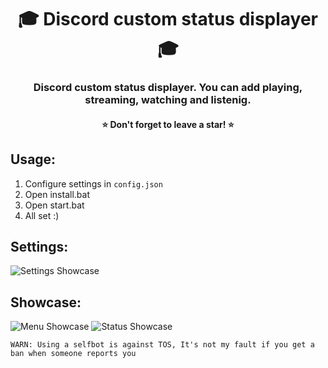 <h1 align="center">🎓 Discord custom status displayer 🎓</h1>
<h3 align="center">Discord custom status displayer. You can add playing, streaming, watching and listenig.</h3>
<h4 align="center">⭐ Don't forget to leave a star! ⭐</h4>

## Usage:
1. Configure settings in `config.json`
1. Open install.bat
2. Open start.bat
3. All set :)

## Settings:
![Settings Showcase](https://wheres-my-ta.co/RQEMLX.png)

## Showcase:
![Menu Showcase](https://wheres-my-ta.co/1J8uJO.png)
![Status Showcase](https://wheres-my-ta.co/OwBYcZ.png)

`WARN: Using a selfbot is against TOS, It's not my fault if you get a ban when someone reports you`
